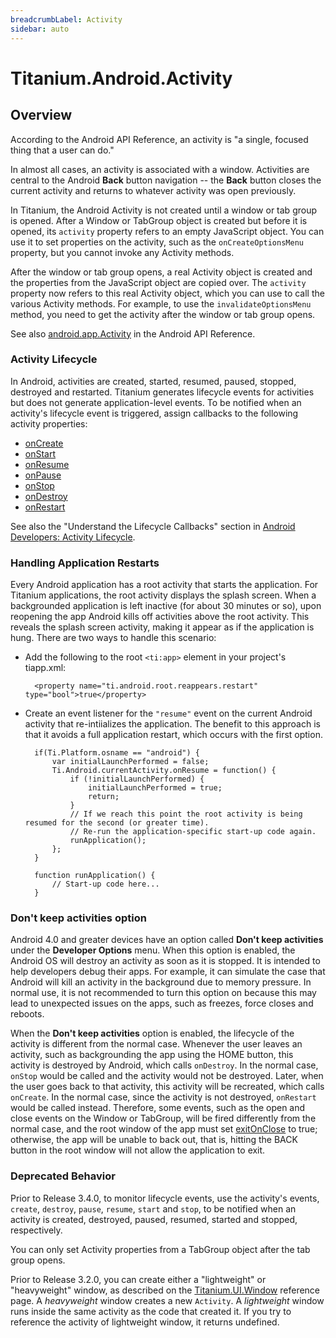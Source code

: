 ```yaml
---
breadcrumbLabel: Activity
sidebar: auto
---
```


# Titanium.Android.Activity

<ProxySummary/>

## Overview

According to the Android API Reference, an activity is "a single, focused thing that a
user can do."

In almost all cases, an activity is associated with a window.  Activities are central
to the Android **Back** button navigation -- the **Back** button closes the current
activity and returns to whatever activity was open previously.

In Titanium, the Android Activity is not created until a window or tab group is opened.
After a Window or TabGroup object is created but before it is opened, its `activity` property
refers to an empty JavaScript object. You can use it to set properties on the activity, such as
the `onCreateOptionsMenu` property, but you cannot invoke any Activity methods.

After the window or tab group opens, a real Activity object is created and the properties from
the JavaScript object are copied over. The `activity` property now refers to this real Activity object,
which you can use to call the various Activity methods. For example, to use the
`invalidateOptionsMenu` method, you need to get the activity after the window or tab group opens.

See also [android.app.Activity](https://developer.android.com/reference/android/app/Activity.html)
in the Android API Reference.

### Activity Lifecycle

In Android, activities are created, started, resumed, paused, stopped, destroyed and restarted.
Titanium generates lifecycle events for activities but does not generate application-level events.
To be notified when an activity's lifecycle event is triggered, assign callbacks to the following activity
properties:

  * [onCreate](Titanium.Android.Activity.onCreate)
  * [onStart](Titanium.Android.Activity.onStart)
  * [onResume](Titanium.Android.Activity.onResume)
  * [onPause](Titanium.Android.Activity.onPause)
  * [onStop](Titanium.Android.Activity.onStop)
  * [onDestroy](Titanium.Android.Activity.onDestroy)
  * [onRestart](Titanium.Android.Activity.onRestart)

See also the "Understand the Lifecycle Callbacks" section in
[Android Developers: Activity Lifecycle](https://developer.android.com/training/basics/activity-lifecycle/starting.html).

### Handling Application Restarts 

Every Android application has a root activity that starts the application. For Titanium
applications, the root activity displays the splash screen. When a backgrounded
application is left inactive (for about 30 minutes or so), upon reopening the app Android
kills off activities above the root activity. This reveals the splash screen activity, making it 
appear as if the application is hung. There are two ways to handle this scenario:

* Add the following to the root `<ti:app>` element in your project's tiapp.xml:

        <property name="ti.android.root.reappears.restart" type="bool">true</property>

* Create an event listener for the `"resume"` event on the current Android activity that
re-intiializes the application. The benefit to this approach is that it avoids a full
application restart, which occurs with the first option.

        if(Ti.Platform.osname == "android") {
            var initialLaunchPerformed = false;
            Ti.Android.currentActivity.onResume = function() {
                if (!initialLaunchPerformed) {
                    initialLaunchPerformed = true;
                    return;
                }
                // If we reach this point the root activity is being resumed for the second (or greater time).
                // Re-run the application-specific start-up code again.
                runApplication();
            };
        }

        function runApplication() {
            // Start-up code here...
        }

### Don't keep activities option

Android 4.0 and greater devices have an option called **Don't keep activities** under the **Developer
Options** menu. When this option is enabled, the Android OS will destroy an activity as soon as it
is stopped. It is intended to help developers debug their apps. For example, it can simulate the
case that Android will kill an activity in the background due to memory pressure. In
normal use, it is not recommended to turn this option on because this may lead to unexpected issues
on the apps, such as freezes, force closes and reboots.

When the **Don't keep activities** option is enabled, the lifecycle of the activity is different
from the normal case. Whenever the user leaves an activity, such as backgrounding the app using the
HOME button, this activity is destroyed by Android, which calls `onDestroy`.  In the normal case, `onStop`
would be called and the activity would not be destroyed.  Later, when the user goes back to that activity, this
activity will be recreated, which calls `onCreate`.  In the normal case, since the activity is not destroyed, 
`onRestart` would be called instead.  Therefore, some events, such as the open and close events on the Window
or TabGroup, will be fired differently from the normal case, and the root window of the app must set
[exitOnClose](Titanium.UI.Window.exitOnClose) to true; otherwise, the app will be unable to back out, that is,
hitting the BACK button in the root window will not allow the application to exit.

### Deprecated Behavior

Prior to Release 3.4.0, to monitor lifecycle events, use the activity's events, `create`, `destroy`,
`pause`, `resume`, `start` and `stop`, to be notified when an activity is created, destroyed, paused,
resumed, started and stopped, respectively.

You can only set Activity properties from a TabGroup object after the tab group opens.

Prior to Release 3.2.0, you can create either a "lightweight" or "heavyweight" window, as
described on the [Titanium.UI.Window](Titanium.UI.Window) reference page. A *heavyweight* window creates a 
new `Activity`. A *lightweight* window runs inside the same activity as the code that
created it.  If you try to reference the activity of lightweight window, it returns undefined.

<ApiDocs/>
